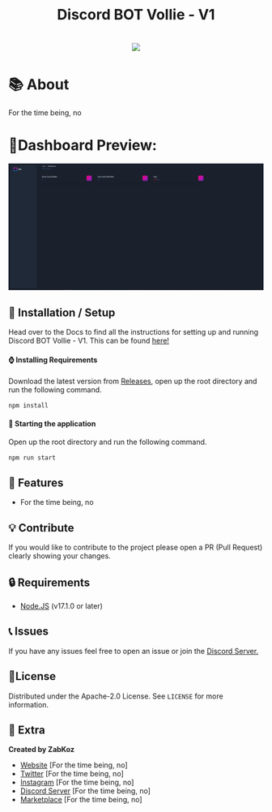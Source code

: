 <h1 align="center">
    <br>
    <p>Discord BOT Vollie - V1</p>
<img src="./content/#">
    
</h1>

# 📚 About
For the time being, no

# 👀Dashboard Preview:
<img src="./content/Website/Dashboard.png">

## 🚀 Installation / Setup
Head over to the Docs to find all the instructions for setting up and running Discord BOT Vollie - V1. This can be found [here!](https://github.com/ZabKozz/Vollie/blob/main/docs/INSTALLATION.MD) 
#### ⌚ Installing Requirements
Download the latest version from [Releases](https://github.com/ZabKozz/Vollie/releases), open up the root directory and run the following command.
```bash
npm install
```

#### 📡 Starting the application 
Open up the root directory and run the following command.
```bash
npm run start
```

## 🧰 Features
* For the time being, no

## 💡 Contribute
If you would like to contribute to the project please open a PR (Pull Request) clearly showing your changes.

## 🔒 Requirements
* [Node.JS](https://nodejs.org/en/) (v17.1.0 or later)

## 📞 Issues
If you have any issues feel free to open an issue or join the [Discord Server.](#)

## 📄License
Distributed under the Apache-2.0 License. See ``LICENSE`` for more information.

## 🧲 Extra
__Created by ZabKoz__
* [Website](#) [For the time being, no]
* [Twitter](#) [For the time being, no]
* [Instagram](#) [For the time being, no]
* [Discord Server](#) [For the time being, no]
* [Marketplace](#) [For the time being, no]
</br>
